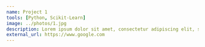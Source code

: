 ```yaml
---
name: Project 1
tools: [Python, Scikit-Learn]
image: ../photos/1.jpg
description: Lorem ipsum dolor sit amet, consectetur adipiscing elit, sed do eiusmod tempor incididunt ut labore et dolore magna aliqua.
external_url: https://www.google.com
---
```


